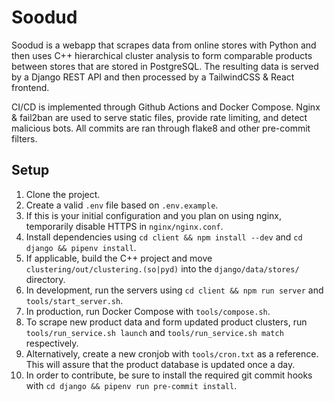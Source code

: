 # Soodud

Soodud is a webapp that scrapes data from online stores with Python and then uses C++ hierarchical cluster analysis to form comparable products between stores that are stored in PostgreSQL. The resulting data is served by a Django REST API and then processed by a TailwindCSS & React frontend.

CI/CD is implemented through Github Actions and Docker Compose. Nginx & fail2ban are used to serve static files, provide rate limiting, and detect malicious bots. All commits are ran through flake8 and other pre-commit filters.

## Setup

1. Clone the project.
2. Create a valid `.env` file based on `.env.example`.
3. If this is your initial configuration and you plan on using nginx, temporarily disable HTTPS in `nginx/nginx.conf`.
4. Install dependencies using `cd client && npm install --dev` and `cd django && pipenv install`.
5. If applicable, build the C++ project and move `clustering/out/clustering.(so|pyd)` into the `django/data/stores/` directory.
6. In development, run the servers using `cd client && npm run server` and `tools/start_server.sh`.
7. In production, run Docker Compose with `tools/compose.sh`.
8. To scrape new product data and form updated product clusters, run `tools/run_service.sh launch` and `tools/run_service.sh match` respectively.
9. Alternatively, create a new cronjob with `tools/cron.txt` as a reference. This will assure that the product database is updated once a day.
10. In order to contribute, be sure to install the required git commit hooks with `cd django && pipenv run pre-commit install`.
